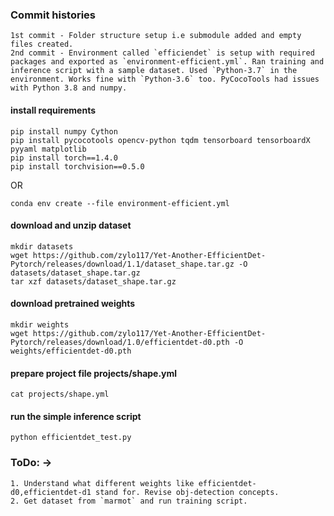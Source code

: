 ### Commit histories

    1st commit - Folder structure setup i.e submodule added and empty files created.
    2nd commit - Environment called `efficiendet` is setup with required packages and exported as `environment-efficient.yml`. Ran training and inference script with a sample dataset. Used `Python-3.7` in the environment. Works fine with `Python-3.6` too. PyCocoTools had issues with Python 3.8 and numpy.

#### install requirements
    pip install numpy Cython
    pip install pycocotools opencv-python tqdm tensorboard tensorboardX pyyaml matplotlib
    pip install torch==1.4.0
    pip install torchvision==0.5.0

OR

    conda env create --file environment-efficient.yml

#### download and unzip dataset
    mkdir datasets
    wget https://github.com/zylo117/Yet-Another-EfficientDet-Pytorch/releases/download/1.1/dataset_shape.tar.gz -O datasets/dataset_shape.tar.gz
    tar xzf datasets/dataset_shape.tar.gz

#### download pretrained weights
    mkdir weights
    wget https://github.com/zylo117/Yet-Another-EfficientDet-Pytorch/releases/download/1.0/efficientdet-d0.pth -O weights/efficientdet-d0.pth

#### prepare project file projects/shape.yml
    cat projects/shape.yml

#### run the simple inference script
    python efficientdet_test.py

### ToDo: ->

    1. Understand what different weights like efficientdet-d0,efficientdet-d1 stand for. Revise obj-detection concepts.
    2. Get dataset from `marmot` and run training script.